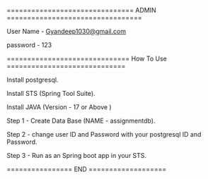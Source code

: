 =============================== ADMIN =================================

User Name - Gyandeep1030@gmail.com

password - 123

============================== How To Use =============================

Install postgresql.

Install STS (Spring Tool Suite).

Install JAVA (Version - 17 or Above )

Step 1 - Create Data Base (NAME - assignmentdb).

Step 2 - change user ID and Password with your postgresql ID and Password.

Step 3 - Run as an Spring boot app in your STS.

================ END ===================
